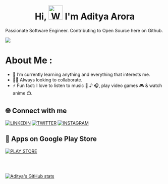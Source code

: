 <h1 align="center">Hi, <img src="https://github.com/TheDudeThatCode/TheDudeThatCode/blob/master/Assets/Hi.gif" 
         alt="Waving hand animated gif"
         height="45"
         width="45" /> I'm Aditya Arora</h1>

Passionate Software Engineer.
Contributing to Open Source here on Github.


![](https://komarev.com/ghpvc/?username=AdiAr11&label=Views&color=blue&style=plastic&style=for-the-badge)
# About Me :
- 🌱 I’m currently learning anything and everything that interests me.
- 👨‍💻 Always looking to collaborate.
- ⚡ Fun fact: I love to listen to music 🎤 ♪ 🎧, play video games 🎮 & watch anime 📺.
<!--- 📫 You can reach me at: [Linkedin](https://www.linkedin.com/in/aditya-arora-a72b4b1a9/)  |  [Twitter](https://twitter.com/_AdiAr)  |  [Instagram](https://www.instagram.com/_adi_arora/) --->

## 🌐 Connect with me
[![LINKEDIN](https://img.shields.io/badge/LinkedIn-0A66C2.svg?style=for-the-badge&logo=LinkedIn&logoColor=white)](https://www.linkedin.com/in/aditya-arora-a72b4b1a9/)
[![TWITTER](https://img.shields.io/badge/Twitter-1DA1F2.svg?style=for-the-badge&logo=Twitter&logoColor=white)](https://twitter.com/_AdiAr)
[![INSTAGRAM](https://img.shields.io/badge/Instagram-E4405F.svg?style=for-the-badge&logo=Instagram&logoColor=white)](https://www.instagram.com/_adi_arora/)

<!---[<img align="left" alt="AdityaArora | Twitter" width="22px" src="https://cdn.worldvectorlogo.com/logos/linkedin-icon.svg" />](https://www.linkedin.com/in/aditya-arora-a72b4b1a9/)
[<img align="left" alt="AdityaArora | Twitter" width="22px" src="https://cdn.worldvectorlogo.com/logos/twitter-6.svg" />](https://twitter.com/_AdiAr)
[<img align="left" alt="AdityaArora | Instagram" width="22px" src="https://upload.wikimedia.org/wikipedia/commons/thumb/a/a5/Instagram_icon.png/1200px-Instagram_icon.png?20200512141346" />](https://www.instagram.com/_adi_arora/)--->

## 🛒 Apps on Google Play Store
[![PLAY STORE](https://img.shields.io/badge/Google%20Play-414141.svg?style=for-the-badge&logo=Google-Play&logoColor=white)](https://play.google.com/store/apps/dev?id=7935550408072265790)

<br />
<br />

[![Aditya's GitHub stats](https://github-readme-stats.vercel.app/api?username=AdiAr11&show_icons=true&theme=vision-friendly-dark)](https://github.com/AdiAr11)
